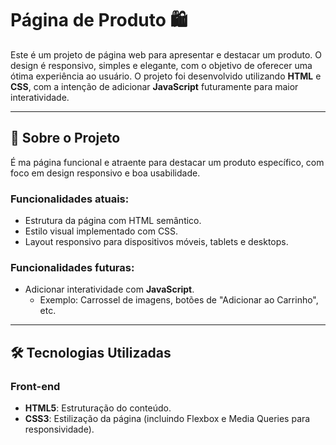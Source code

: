 # Página de Produto 🛍️

Este é um projeto de página web para apresentar e destacar um produto. O design é responsivo, simples e elegante, com o objetivo de oferecer uma ótima experiência ao usuário. O projeto foi desenvolvido utilizando **HTML** e **CSS**, com a intenção de adicionar **JavaScript** futuramente para maior interatividade.

---

## 🎯 Sobre o Projeto

É ma página funcional e atraente para destacar um produto específico, com foco em design responsivo e boa usabilidade.

### Funcionalidades atuais:
- Estrutura da página com HTML semântico.
- Estilo visual implementado com CSS.
- Layout responsivo para dispositivos móveis, tablets e desktops.

### Funcionalidades futuras:
- Adicionar interatividade com **JavaScript**.
  - Exemplo: Carrossel de imagens, botões de "Adicionar ao Carrinho", etc.

---

## 🛠️ Tecnologias Utilizadas

### Front-end
- **HTML5**: Estruturação do conteúdo.
- **CSS3**: Estilização da página (incluindo Flexbox e Media Queries para responsividade).




